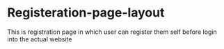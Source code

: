 # Registeration-page-layout
This is registration page in which user can register them self before login into the actual website
